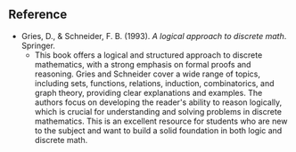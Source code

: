 
## Reference

- Gries, D., & Schneider, F. B. (1993). *A logical approach to discrete math*. Springer.  
  - This book offers a logical and structured approach to discrete mathematics, with a strong
    emphasis on formal proofs and reasoning. Gries and Schneider cover a wide range of topics,
    including sets, functions, relations, induction, combinatorics, and graph theory, providing
    clear explanations and examples. The authors focus on developing the reader's ability to
    reason logically, which is crucial for understanding and solving problems in discrete
    mathematics. This is an excellent resource for students who are new to the subject and
    want to build a solid foundation in both logic and discrete math.
